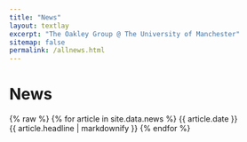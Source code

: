 ```yaml
---
title: "News"
layout: textlay
excerpt: "The Oakley Group @ The University of Manchester"
sitemap: false
permalink: /allnews.html
---
```


# News
{% raw %}
{% for article in site.data.news %}
{{ article.date }} <br> {{ article.headline | markdownify }}
{% endfor %}
